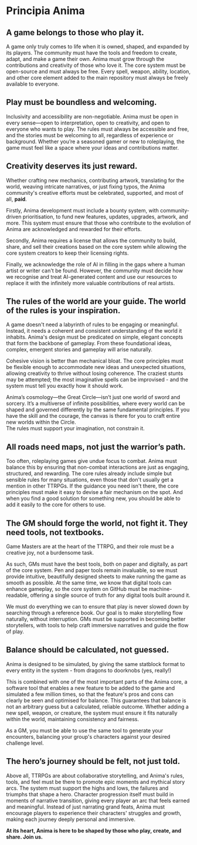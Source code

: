 # Principia Anima

## A game belongs to those who play it.

A game only truly comes to life when it is owned, shaped, and expanded by its players. The community must have the tools and freedom to create, adapt, and make a game their own. Anima must grow through the contributions and creativity of those who love it. The core system must be open-source and must always be free. Every spell, weapon, ability, location, and other core element added to the main repository must always be freely available to everyone.  
## Play must be boundless and welcoming.

Inclusivity and accessibility are non-negotiable. Anima must be open in every sense—open to interpretation, open to creativity, and open to everyone who wants to play. The rules must always be accessible and free, and the stories must be welcoming to all, regardless of experience or background. Whether you’re a seasoned gamer or new to roleplaying, the game must feel like a space where your ideas and contributions matter. 
## Creativity deserves its just reward.

Whether crafting new mechanics, contributing artwork, translating for the world, weaving intricate narratives, or just fixing typos, the Anima community's creative efforts must be celebrated, supported, and most of all, **paid**.  

Firstly, Anima development must include a bounty system, with community-driven prioritisation, to fund new features, updates, upgrades, artwork, and more. This system must ensure that those who contribute to the evolution of Anima are acknowledged and rewarded for their efforts.  

Secondly, Anima requires a license that allows the community to build, share, and sell their creations based on the core system while allowing the core system creators to keep their licensing rights.

Finally, we acknowledge the role of AI in filling in the gaps where a human artist or writer can't be found. However, the community must decide how we recognise and treat AI-generated content and use our resources to replace it with the infinitely more valuable contributions of real artists.  

## The rules of the world are your guide. The world of the rules is your inspiration.

A game doesn't need a labyrinth of rules to be engaging or meaningful. Instead, it needs a coherent and consistent understanding of the world it inhabits. Anima's design must be predicated on simple, elegant concepts that form the backbone of gameplay. From these foundational ideas, complex, emergent stories and gameplay will arise naturally. 

Cohesive vision is better than mechanical bloat. The core principles must be flexible enough to accommodate new ideas and unexpected situations, allowing creativity to thrive without losing coherence. The craziest stunts may be attempted; the most imaginative spells can be improvised - and the system must tell you exactly how it should work.  

Anima’s cosmology—the Great Circle—isn’t just one world of sword and sorcery. It’s a multiverse of infinite possibilities, where every world can be shaped and governed differently by the same fundamental principles. If you have the skill and the courage, the canvas is there for you to craft entire new worlds within the Circle.  
The rules must support your imagination, not constrain it.  

## All roads need maps, not just the warrior’s path.

Too often, roleplaying games give undue focus to combat. Anima must balance this by ensuring that non-combat interactions are just as engaging, structured, and rewarding. The core rules already include simple but sensible rules for many situations, even those that don't usually get a mention in other TTRPGs. If the guidance you need isn't there, the core principles must make it easy to devise a fair mechanism on the spot. And when you find a good solution for something new, you should be able to add it easily to the core for others to use.  

## The GM should forge the world, not fight it. They need tools, not textbooks.

Game Masters are at the heart of the TTRPG, and their role must be a creative joy, not a burdensome task.  

As such, GMs must have the best tools, both on paper and digitally, as part of the core system. Pen and paper tools remain invaluable, so we must provide intuitive, beautifully designed sheets to make running the game as smooth as possible. At the same time, we know that digital tools can enhance gameplay, so the core system on GitHub must be machine-readable, offering a single source of truth for any digital tools built around it.  

We must do everything we can to ensure that play is never slowed down by searching through a reference book. Our goal is to make storytelling flow naturally, without interruption. GMs must be supported in becoming better storytellers, with tools to help craft immersive narratives and guide the flow of play.  

## Balance should be calculated, not guessed.

Anima is designed to be simulated, by giving the same statblock format to every entity in the system - from dragons to doorknobs (yes, really!)  

This is combined with one of the most important parts of the Anima core, a software tool that enables a new feature to be added to the game and simulated a few million times, so that the feature's pros and cons can clearly be seen and optimised for balance. This guarantees that balance is not an arbitrary guess but a calculated, reliable outcome. Whether adding a new spell, weapon, or creature, the system must ensure it fits naturally within the world, maintaining consistency and fairness.  

As a GM, you must be able to use the same tool to generate your encounters, balancing your group's characters against your desired challenge level.  

## The hero’s journey should be felt, not just told.

Above all, TTRPGs are about collaborative storytelling, and Anima's rules, tools, and feel must be there to promote epic moments and mythical story arcs. The system must support the highs and lows, the failures and triumphs that shape a hero. Character progression itself must build in moments of narrative transition, giving every player an arc that feels earned and meaningful. Instead of just narrating grand feats, Anima must encourage players to experience their characters' struggles and growth, making each journey deeply personal and immersive.  

**At its heart, Anima is here to be shaped by those who play, create, and share. Join us.**
